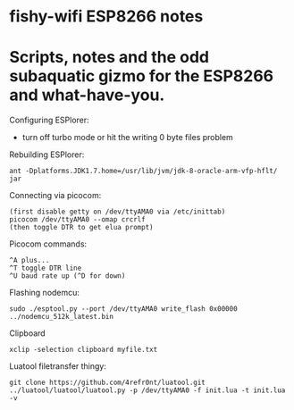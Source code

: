 fishy-wifi ESP8266 notes
========================

# Scripts, notes and the odd subaquatic gizmo for the ESP8266 and what-have-you.

Configuring ESPlorer: 
- turn off turbo mode or hit the writing 0 byte files problem

Rebuilding ESPlorer:

    ant -Dplatforms.JDK1.7.home=/usr/lib/jvm/jdk-8-oracle-arm-vfp-hflt/ jar

Connecting via picocom:

    (first disable getty on /dev/ttyAMA0 via /etc/inittab)
    picocom /dev/ttyAMA0 --omap crcrlf
    (then toggle DTR to get elua prompt)

Picocom commands:

    ^A plus...
    ^T toggle DTR line
    ^U baud rate up (^D for down)

Flashing nodemcu:

    sudo ./esptool.py --port /dev/ttyAMA0 write_flash 0x00000 ../nodemcu_512k_latest.bin

Clipboard

    xclip -selection clipboard myfile.txt

Luatool filetransfer thingy:

    git clone https://github.com/4refr0nt/luatool.git
    ../luatool/luatool/luatool.py -p /dev/ttyAMA0 -f init.lua -t init.lua -v
